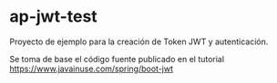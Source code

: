 # ap-jwt-test
Proyecto de ejemplo para la creación de Token JWT y autenticación.

Se toma de base el código fuente publicado en el tutorial https://www.javainuse.com/spring/boot-jwt
